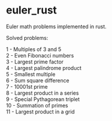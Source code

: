 # euler_rust
Euler math problems implemented in rust. 

Solved problems:

1   -   Multiples of 3 and 5 <br />
2   -   Even Fibonacci numbers <br />
3   -   Largest prime factor <br />
4   -   Largest palindrome product <br />
5   -   Smallest multiple <br />
6   -   Sum square difference <br />
7   -   10001st prime <br />
8   -   Largest product in a series <br />
9   -   Special Pythagorean triplet <br />
10  -   Summation of primes <br />
11  -   Largest product in a grid
